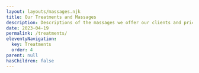 ```yaml
---
layout: layouts/massages.njk
title: Our Treatments and Massages
description: Descriptions of the massages we offer our clients and pricing information with links to more detailed massage descriptions.
date: 2023-04-19
permalink: /treatments/
eleventyNavigation:
  key: Treatments
  order: 4
parent: null
hasChildren: false
---
```


